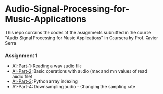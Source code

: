 # Audio-Signal-Processing-for-Music-Applications
This repo contains the codes of the assignments submitted in the course "Audio Signal Processing for Music Applications" in Coursera by Prof. Xavier Serra


### Assignment 1

- [A1-Part-1](https://github.com/its-rajesh/Audio-Signal-Processing-for-Music-Applications/blob/main/A1/A1Part1.py): Reading a wav audio file
- [A1-Part-2](https://github.com/its-rajesh/Audio-Signal-Processing-for-Music-Applications/blob/main/A1/A1Part2.py): Basic operations with audio (max and min values of read audio file)
- [A1-Part-3](https://github.com/its-rajesh/Audio-Signal-Processing-for-Music-Applications/blob/main/A1/A1Part3.py): Python array indexing
- A1-Part-4: Downsampling audio - Changing the sampling rate
